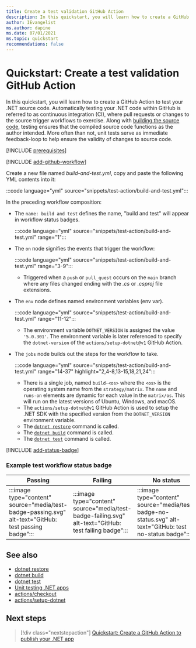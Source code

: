 ```yaml
---
title: Create a test validation GitHub Action
description: In this quickstart, you will learn how to create a GitHub Action to test your .NET source code.
author: IEvangelist
ms.author: dapine
ms.date: 07/01/2021
ms.topic: quickstart
recommendations: false
---
```


# Quickstart: Create a test validation GitHub Action

In this quickstart, you will learn how to create a GitHub Action to test your .NET source code. Automatically testing your .NET code within GitHub is referred to as continuous integration (CI), where pull requests or changes to the source trigger workflows to exercise. Along with [building the source code](dotnet-build-github-action.md), testing ensures that the compiled source code functions as the author intended. More often than not, unit tests serve as immediate feedback-loop to help ensure the validity of changes to source code.

[!INCLUDE [prerequisites](includes/github-dotnet-ide-prerequisites.md)]

[!INCLUDE [add-github-workflow](includes/add-github-workflow.md)]

Create a new file named *build-and-test.yml*, copy and paste the following YML contents into it:

:::code language="yml" source="snippets/test-action/build-and-test.yml":::

In the preceding workflow composition:

- The `name: build and test` defines the name, "build and test" will appear in workflow status badges.

  :::code language="yml" source="snippets/test-action/build-and-test.yml" range="1":::

- The `on` node signifies the events that trigger the workflow:

  :::code language="yml" source="snippets/test-action/build-and-test.yml" range="3-9":::

  - Triggered when a `push` or `pull_quest` occurs on the `main` branch where any files changed ending with the *.cs* or *.csproj* file extensions.

- The `env` node defines named environment variables (env var).

  :::code language="yml" source="snippets/test-action/build-and-test.yml" range="11-12":::

  - The environment variable `DOTNET_VERSION` is assigned the value `'5.0.301'`. The environment variable is later referenced to specify the `dotnet-version` of the `actions/setup-dotnet@v1` GitHub Action.

- The `jobs` node builds out the steps for the workflow to take.

  :::code language="yml" source="snippets/test-action/build-and-test.yml" range="14-37" highlight="2,4-8,13-15,18,21,24":::

  - There is a single job, named `build-<os>` where the `<os>` is the operating system name from the `strategy/matrix`. The `name` and `runs-on` elements are dynamic for each value in the `matrix/os`. This will run on the latest versions of Ubuntu, Windows, and macOS.
  - The `actions/setup-dotnet@v1` GitHub Action is used to setup the .NET SDK with the specified version from the `DOTNET_VERSION` environment variable.
  - The [`dotnet restore`](../core/tools/dotnet-restore.md) command is called.
  - The [`dotnet build`](../core/tools/dotnet-build.md) command is called.
  - The [`dotnet test`](../core/tools/dotnet-test.md) command is called.

[!INCLUDE [add-status-badge](includes/add-status-badge.md)]

### Example test workflow status badge

| Passing | Failing | No status |
|--|--|--|
| :::image type="content" source="media/test-badge-passing.svg" alt-text="GitHub: test passing badge"::: | :::image type="content" source="media/test-badge-failing.svg" alt-text="GitHub: test failing badge"::: | :::image type="content" source="media/test-badge-no-status.svg" alt-text="GitHub: test no-status badge"::: |

## See also

- [dotnet restore](../core/tools/dotnet-restore.md)
- [dotnet build](../core/tools/dotnet-build.md)
- [dotnet test](../core/tools/dotnet-test.md)
- [Unit testing .NET apps](../core/testing/unit-testing-with-dotnet-test.md)
- [actions/checkout](https://github.com/actions/checkout)
- [actions/setup-dotnet](https://github.com/actions/setup-dotnet)

## Next steps

> [!div class="nextstepaction"]
> [Quickstart: Create a GitHub Action to publish your .NET app](dotnet-publish-github-action.md)
